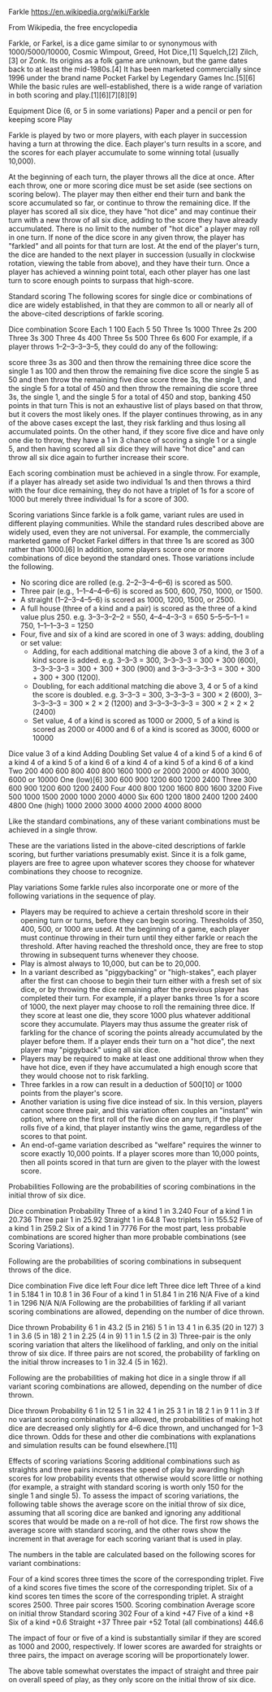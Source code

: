 Farkle
https://en.wikipedia.org/wiki/Farkle

From Wikipedia, the free encyclopedia

Farkle, or Farkel, is a dice game similar to or synonymous with 1000/5000/10000, Cosmic Wimpout, Greed, Hot Dice,[1] Squelch,[2] Zilch,[3] or Zonk. Its origins as a folk game are unknown, but the game dates back to at least the mid-1980s.[4] It has been marketed commercially since 1996 under the brand name Pocket Farkel by Legendary Games Inc.[5][6] While the basic rules are well-established, there is a wide range of variation in both scoring and play.[1][6][7][8][9]

Equipment
Dice (6, or 5 in some variations)
Paper and a pencil or pen for keeping score
Play


Farkle is played by two or more players, with each player in succession having a turn at throwing the dice. Each player's turn results in a score, and the scores for each player accumulate to some winning total (usually 10,000).

At the beginning of each turn, the player throws all the dice at once.
After each throw, one or more scoring dice must be set aside (see sections on scoring below).
The player may then either end their turn and bank the score accumulated so far, or continue to throw the remaining dice.
If the player has scored all six dice, they have "hot dice" and may continue their turn with a new throw of all six dice, adding to the score they have already accumulated. There is no limit to the number of "hot dice" a player may roll in one turn.
If none of the dice score in any given throw, the player has "farkled" and all points for that turn are lost.
At the end of the player's turn, the dice are handed to the next player in succession (usually in clockwise rotation, viewing the table from above), and they have their turn.
Once a player has achieved a winning point total, each other player has one last turn to score enough points to surpass that high-score.

Standard scoring
The following scores for single dice or combinations of dice are widely established, in that they are common to all or nearly all of the above-cited descriptions of farkle scoring.

Dice combination	Score
Each 1          	100
Each 5          	50
Three 1s        	1000
Three 2s        	200
Three 3s	        300
Three 4s	        400
Three 5s	        500
Three 6s	        600
For example, if a player throws 1–2–3–3–3–5, they could do any of the following:

score three 3s as 300 and then throw the remaining three dice
score the single 1 as 100 and then throw the remaining five dice
score the single 5 as 50 and then throw the remaining five dice
score three 3s, the single 1, and the single 5 for a total of 450 and then throw the remaining die
score three 3s, the single 1, and the single 5 for a total of 450 and stop, banking 450 points in that turn
This is not an exhaustive list of plays based on that throw, but it covers the most likely ones. If the player continues throwing, as in any of the above cases except the last, they risk farkling and thus losing all accumulated points. On the other hand, if they score five dice and have only one die to throw, they have a 1 in 3 chance of scoring a single 1 or a single 5, and then having scored all six dice they will have "hot dice" and can throw all six dice again to further increase their score.

Each scoring combination must be achieved in a single throw. For example, if a player has already set aside two individual 1s and then throws a third with the four dice remaining, they do not have a triplet of 1s for a score of 1000 but merely three individual 1s for a score of 300.

Scoring variations
Since farkle is a folk game, variant rules are used in different playing communities. While the standard rules described above are widely used, even they are not universal. For example, the commercially marketed game of Pocket Farkel differs in that three 1s are scored as 300 rather than 1000.[6] In addition, some players score one or more combinations of dice beyond the standard ones. Those variations include the following.

*  No scoring dice are rolled (e.g. 2–2–3–4–6–6) is scored as 500.
*  Three pair (e.g., 1–1–4–4–6–6) is scored as 500, 600, 750, 1000, or 1500.
*  A straight (1–2–3–4–5–6) is scored as 1000, 1200, 1500, or 2500.
*  A full house (three of a kind and a pair) is scored as the three of a kind value plus 250. e.g. 3–3–3–2–2 = 550, 4–4–4–3–3 = 650 5–5–5–1–1 = 750, 1–1–1–3–3 = 1250
*  Four, five and six of a kind are scored in one of 3 ways: adding, doubling or set value:
    *  Adding, for each additional matching die above 3 of a kind, the 3 of a kind score is added. e.g. 3–3–3 = 300, 3–3–3–3 = 300 + 300 (600), 3–3–3–3–3 = 300 + 300 + 300 (900) and 3–3–3–3–3–3 = 300 + 300 + 300 + 300 (1200).
    *  Doubling, for each additional matching die above 3, 4 or 5 of a kind the score is doubled. e.g. 3–3–3 = 300, 3–3–3–3 = 300 × 2 (600), 3–3–3–3–3 = 300 × 2 × 2 (1200) and 3–3–3–3–3–3 = 300 × 2 × 2 × 2 (2400)
    *  Set value, 4 of a kind is scored as 1000 or 2000, 5 of a kind is scored as 2000 or 4000 and 6 of a kind is scored as 3000, 6000 or 10000

Dice value	     3 of a kind                    Adding	                                        Doubling	                                Set value
                                4 of a kind	    5 of a kind	    6 of a kind	    4 of a kind	    5 of a kind	    6 of a kind	    4 of a kind	   5 of a kind	    6 of a kind
Two	                200	            400	            600	            800	            400	            800	            1600	   1000 or 2000    2000 or 4000	    3000, 6000 or 10000
One (low)[6]	    300	            600	            900	            1200	        600	            1200	        2400
Three	            300	            600	            900	            1200	        600	            1200	        2400
Four	            400	            800	            1200	        1600	        800	            1600	        3200
Five	            500	            1000	        1500	        2000	        1000	        2000	        4000
Six	                600	            1200	        1800	        2400	        1200	        2400	        4800
One (high)	        1000	        2000	        3000	        4000	        2000	        4000	        8000

Like the standard combinations, any of these variant combinations must be achieved in a single throw.

These are the variations listed in the above-cited descriptions of farkle scoring, but further variations presumably exist. Since it is a folk game, players are free to agree upon whatever scores they choose for whatever combinations they choose to recognize.

Play variations
Some farkle rules also incorporate one or more of the following variations in the sequence of play.

*  Players may be required to achieve a certain threshold score in their opening turn or turns, before they can begin scoring. Thresholds of 350, 400, 500, or 1000 are used. At the beginning of a game, each player must continue throwing in their turn until they either farkle or reach the threshold. After having reached the threshold once, they are free to stop throwing in subsequent turns whenever they choose.
*  Play is almost always to 10,000, but can be to 20,000.
*  In a variant described as "piggybacking" or "high-stakes", each player after the first can choose to begin their turn either with a fresh set of six dice, or by throwing the dice remaining after the previous player has completed their turn. For example, if a player banks three 1s for a score of 1000, the next player may choose to roll the remaining three dice. If they score at least one die, they score 1000 plus whatever additional score they accumulate. Players may thus assume the greater risk of farkling for the chance of scoring the points already accumulated by the player before them. If a player ends their turn on a "hot dice", the next player may "piggyback" using all six dice.
*  Players may be required to make at least one additional throw when they have hot dice, even if they have accumulated a high enough score that they would choose not to risk farkling.
*  Three farkles in a row can result in a deduction of 500[10] or 1000 points from the player's score.
*  Another variation is using five dice instead of six. In this version, players cannot score three pair, and this variation often couples an "instant" win option, where on the first roll of the five dice on any turn, if the player rolls five of a kind, that player instantly wins the game, regardless of the scores to that point.
*  An end-of-game variation described as "welfare" requires the winner to score exactly 10,000 points. If a player scores more than 10,000 points, then all points scored in that turn are given to the player with the lowest score.


Probabilities
Following are the probabilities of scoring combinations in the initial throw of six dice.

Dice combination	    Probability
Three of a kind	        1 in 3.240
Four of a kind	        1 in 20.736
Three pair	            1 in 25.92
Straight	            1 in 64.8
Two triplets	        1 in 155.52
Five of a kind	        1 in 259.2
Six of a kind	        1 in 7776
For the most part, less probable combinations are scored higher than more probable combinations (see Scoring Variations).

Following are the probabilities of scoring combinations in subsequent throws of the dice.

Dice combination	    Five dice left	    Four dice left	    Three dice left
Three of a kind	        1 in 5.184	        1 in 10.8	        1 in 36
Four of a kind	        1 in 51.84	        1 in 216	        N/A
Five of a kind	        1 in 1296	        N/A	N/A
Following are the probabilities of farkling if all variant scoring combinations are allowed, depending on the number of dice thrown.

Dice thrown	        Probability
6	                1 in 43.2 (5 in 216)
5	                1 in 13
4	                1 in 6.35 (20 in 127)
3	                1 in 3.6 (5 in 18)
2	                1 in 2.25 (4 in 9)
1	                1 in 1.5 (2 in 3)
Three-pair is the only scoring variation that alters the likelihood of farkling, and only on the initial throw of six dice. If three pairs are not scored, the probability of farkling on the initial throw increases to 1 in 32.4 (5 in 162).

Following are the probabilities of making hot dice in a single throw if all variant scoring combinations are allowed, depending on the number of dice thrown.

Dice thrown	        Probability
6	                1 in 12
5	                1 in 32
4	                1 in 25
3	                1 in 18
2	                1 in 9
1	                1 in 3
If no variant scoring combinations are allowed, the probabilities of making hot dice are decreased only slightly for 4–6 dice thrown, and unchanged for 1–3 dice thrown. Odds for these and other die combinations with explanations and simulation results can be found elsewhere.[11]

Effects of scoring variations
Scoring additional combinations such as straights and three pairs increases the speed of play by awarding high scores for low probability events that otherwise would score little or nothing (for example, a straight with standard scoring is worth only 150 for the single 1 and single 5). To assess the impact of scoring variations, the following table shows the average score on the initial throw of six dice, assuming that all scoring dice are banked and ignoring any additional scores that would be made on a re-roll of hot dice. The first row shows the average score with standard scoring, and the other rows show the increment in that average for each scoring variant that is used in play.

The numbers in the table are calculated based on the following scores for variant combinations:

Four of a kind scores three times the score of the corresponding triplet.
Five of a kind scores five times the score of the corresponding triplet.
Six of a kind scores ten times the score of the corresponding triplet.
A straight scores 2500.
Three pair scores 1500.
Scoring combination	        Average score on initial throw
Standard scoring	        302
Four of a kind	            +47
Five of a kind	            +8
Six of a kind	            +0.6
Straight	                +37
Three pair	                +52
Total (all combinations)	446.6

The impact of four or five of a kind is substantially similar if they are scored as 1000 and 2000, respectively. If lower scores are awarded for straights or three pairs, the impact on average scoring will be proportionately lower.

The above table somewhat overstates the impact of straight and three pair on overall speed of play, as they only score on the initial throw of six dice.